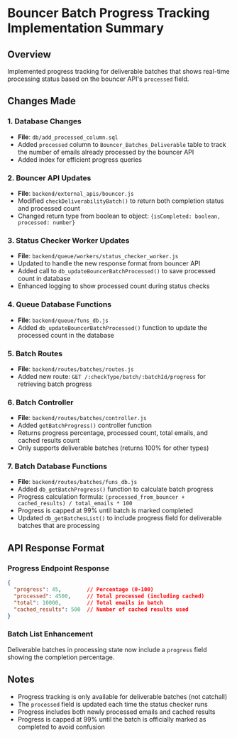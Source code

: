 # Bouncer Batch Progress Tracking Implementation Summary

## Overview
Implemented progress tracking for deliverable batches that shows real-time processing status based on the bouncer API's `processed` field.

## Changes Made

### 1. Database Changes
- **File**: `db/add_processed_column.sql`
- Added `processed` column to `Bouncer_Batches_Deliverable` table to track the number of emails already processed by the bouncer API
- Added index for efficient progress queries

### 2. Bouncer API Updates
- **File**: `backend/external_apis/bouncer.js`
- Modified `checkDeliverabilityBatch()` to return both completion status and processed count
- Changed return type from boolean to object: `{isCompleted: boolean, processed: number}`

### 3. Status Checker Worker Updates
- **File**: `backend/queue/workers/status_checker_worker.js`
- Updated to handle the new response format from bouncer API
- Added call to `db_updateBouncerBatchProcessed()` to save processed count in database
- Enhanced logging to show processed count during status checks

### 4. Queue Database Functions
- **File**: `backend/queue/funs_db.js`
- Added `db_updateBouncerBatchProcessed()` function to update the processed count in the database

### 5. Batch Routes
- **File**: `backend/routes/batches/routes.js`
- Added new route: `GET /:checkType/batch/:batchId/progress` for retrieving batch progress

### 6. Batch Controller
- **File**: `backend/routes/batches/controller.js`
- Added `getBatchProgress()` controller function
- Returns progress percentage, processed count, total emails, and cached results count
- Only supports deliverable batches (returns 100% for other types)

### 7. Batch Database Functions
- **File**: `backend/routes/batches/funs_db.js`
- Added `db_getBatchProgress()` function to calculate batch progress
- Progress calculation formula: `(processed_from_bouncer + cached_results) / total_emails * 100`
- Progress is capped at 99% until batch is marked completed
- Updated `db_getBatchesList()` to include progress field for deliverable batches that are processing

## API Response Format

### Progress Endpoint Response
```json
{
  "progress": 45,        // Percentage (0-100)
  "processed": 4500,     // Total processed (including cached)
  "total": 10000,        // Total emails in batch
  "cached_results": 500  // Number of cached results used
}
```

### Batch List Enhancement
Deliverable batches in processing state now include a `progress` field showing the completion percentage.

## Notes
- Progress tracking is only available for deliverable batches (not catchall)
- The `processed` field is updated each time the status checker runs
- Progress includes both newly processed emails and cached results
- Progress is capped at 99% until the batch is officially marked as completed to avoid confusion
